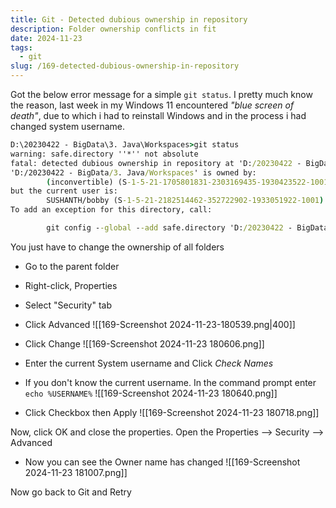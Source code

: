 ```yaml
---
title: Git - Detected dubious ownership in repository
description: Folder ownership conflicts in fit
date: 2024-11-23
tags:
  - git
slug: /169-detected-dubious-ownership-in-repository
---
```

Got the below error message for a simple `git status`. I pretty much know the reason, last week in my Windows 11 encountered *"blue screen of death"*, due to which i had to reinstall Windows and in the process i had changed system username.

```cmd
D:\20230422 - BigData\3. Java\Workspaces>git status
warning: safe.directory ''*'' not absolute
fatal: detected dubious ownership in repository at 'D:/20230422 - BigData/3. Java/Workspaces'
'D:/20230422 - BigData/3. Java/Workspaces' is owned by:
        (inconvertible) (S-1-5-21-1705801831-2303169435-1930423522-1001)
but the current user is:
        SUSHANTH/bobby (S-1-5-21-2182514462-352722902-1933051922-1001)
To add an exception for this directory, call:

        git config --global --add safe.directory 'D:/20230422 - BigData/3. Java/Workspaces'
```

You just have to change the ownership of all folders
* Go to the parent folder
* Right-click, Properties
* Select "Security" tab

* Click Advanced
![[169-Screenshot 2024-11-23-180539.png|400]]

* Click Change
![[169-Screenshot 2024-11-23 180606.png]]

* Enter the current System username and Click *Check Names*
* If you don't know the current username. In the command prompt enter `echo %USERNAME%`
![[169-Screenshot 2024-11-23 180640.png]]

* Click Checkbox then Apply
![[169-Screenshot 2024-11-23 180718.png]]

Now, click OK and close the properties. Open the Properties --> Security --> Advanced

* Now you can see the Owner name has changed
![[169-Screenshot 2024-11-23 181007.png]]

Now go back to Git and Retry